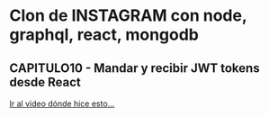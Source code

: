 # Clon de INSTAGRAM con node, graphql, react, mongodb

## CAPITULO10 - Mandar y recibir JWT tokens desde React

[Ir al video dónde hice esto...](https://youtu.be/35g3XQRHh8A)
